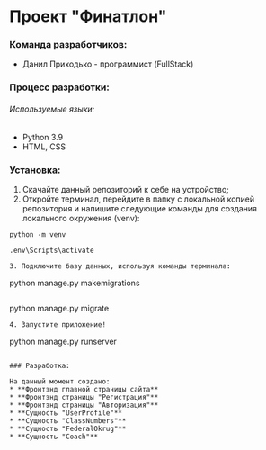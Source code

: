 # Проект "Финатлон"

### Команда разработчиков:

* Данил Приходько - программист (FullStack)

### Процесс разработки:
###### Используемые языки:
* Python 3.9
* HTML, CSS

### Установка:
1. Скачайте данный репозиторий к себе на устройство; 
2. Откройте терминал, перейдите в папку с локальной копией репозитория и напишите следующие команды для создания локального окружения (venv):
  ```
  python -m venv
  ```
  ```
  .env\Scripts\activate
  ```
  ```
3. Подключите базу данных, используя команды терминала:
  ```
  python manage.py makemigrations
  ```
  ```
  python manage.py migrate
  ```
4. Запустите приложение!
  ```
  python manage.py runserver
  ```
  
### Разработка:

На данный момент создано:
* **Фронтэнд главной страницы сайта** 
* **Фронтэнд страницы "Регистрация"** 
* **Фронтэнд страницы "Авторизация"** 
* **Сущность "UserProfile"**
* **Сущность "ClassNumbers"**
* **Сущность "FederalOkrug"**
* **Сущность "Coach"**

